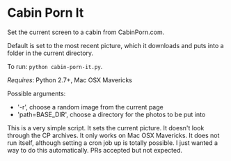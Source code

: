 Cabin Porn It
==========

Set the current screen to a cabin from CabinPorn.com.

Default is set to the most recent picture, which it downloads and puts into a
folder in the current directory.

To run: `python cabin-porn-it.py`.

_Requires_: Python 2.7+, Mac OSX Mavericks

Possible arguments:  

  * '-r', choose a random image from the current page  
  * 'path=BASE_DIR', choose a directory for the photos to be put into  

This is a very simple script. It sets the current picture. It doesn't look through the CP archives. It only works on Mac OSX Mavericks. It does not run itself, although setting a cron job up is totally possible. I just wanted a way to do this automatically. PRs accepted but not expected.